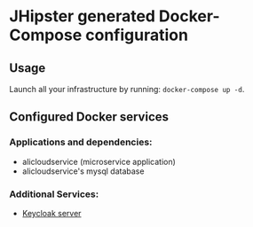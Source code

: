# JHipster generated Docker-Compose configuration

## Usage

Launch all your infrastructure by running: `docker-compose up -d`.

## Configured Docker services

### Applications and dependencies:

- alicloudservice (microservice application)
- alicloudservice's mysql database

### Additional Services:

- [Keycloak server](http://localhost:9080)
